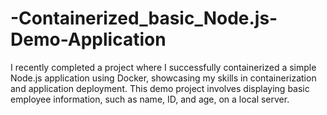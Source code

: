 # -Containerized_basic_Node.js-Demo-Application
I recently completed a project where I successfully containerized a simple Node.js application using Docker, showcasing my skills in containerization and application deployment. This demo project involves displaying basic employee information, such as name, ID, and age, on a local server.
